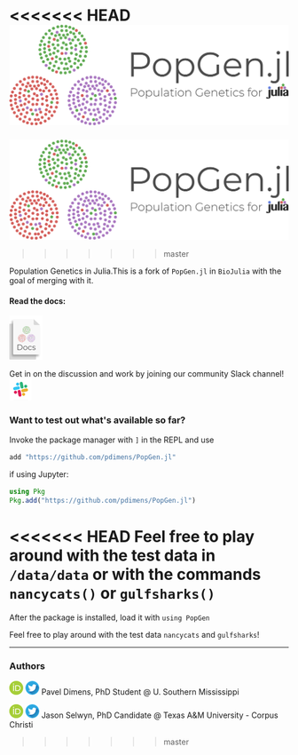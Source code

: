 <<<<<<< HEAD
![logo](docs/img/logo.png)
=======
![PopGen.jl](docs/img/logo.png)
>>>>>>> master

Population Genetics in Julia.This is a fork of `PopGen.jl` in `BioJulia` with the goal of merging with it. 

#### Read the docs:
[![alt text](docs/img/docs.png)](https://pdimens.github.io/PopGen.jl/) 


Get in on the discussion and work by joining our community Slack channel! [![alt text](docs/img/slack.png)](https://pdimens.github.io/PopGen.jl/community/)

### Want to test out what's available so far?
Invoke the package manager with `]` in the REPL and use
```julia
add "https://github.com/pdimens/PopGen.jl"
```
if using Jupyter:
```julia
using Pkg
Pkg.add("https://github.com/pdimens/PopGen.jl")
```

<<<<<<< HEAD
Feel free to play around with the test data in `/data/data` or with the commands `nancycats()` or `gulfsharks()`
=======
After the package is installed, load it with `using PopGen`

Feel free to play around with the test data `nancycats` and `gulfsharks`!





---------

### Authors

[![alt text](docs/img/orcid.png)](https://orcid.org/0000-0003-3823-0373) [![alt text](docs/img/twitter.png)](https://twitter.com/PVDimens) Pavel Dimens, PhD Student @ U. Southern Mississippi

[![alt text](docs/img/orcid.png)](http://orcid.org/0000-0002-9100-217X) [![alt text](docs/img/twitter.png)](https://twitter.com/JasonSelwyn) Jason Selwyn, PhD Candidate @ Texas A&M University - Corpus Christi 
>>>>>>> master
